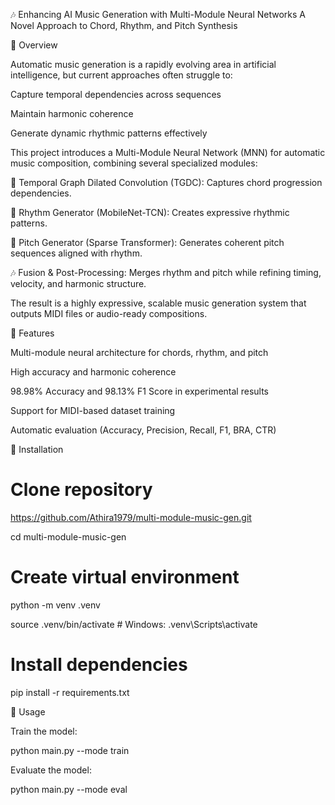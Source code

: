 🎶 Enhancing AI Music Generation with Multi-Module Neural Networks
A Novel Approach to Chord, Rhythm, and Pitch Synthesis



📌 Overview

Automatic music generation is a rapidly evolving area in artificial intelligence, but current approaches often struggle to:

Capture temporal dependencies across sequences

Maintain harmonic coherence

Generate dynamic rhythmic patterns effectively

This project introduces a Multi-Module Neural Network (MNN) for automatic music composition, combining several specialized modules:

🎼 Temporal Graph Dilated Convolution (TGDC): Captures chord progression dependencies.

🥁 Rhythm Generator (MobileNet-TCN): Creates expressive rhythmic patterns.

🎹 Pitch Generator (Sparse Transformer): Generates coherent pitch sequences aligned with rhythm.

🎶 Fusion & Post-Processing: Merges rhythm and pitch while refining timing, velocity, and harmonic structure.

The result is a highly expressive, scalable music generation system that outputs MIDI files or audio-ready compositions.

🚀 Features

Multi-module neural architecture for chords, rhythm, and pitch

High accuracy and harmonic coherence

98.98% Accuracy and 98.13% F1 Score in experimental results

Support for MIDI-based dataset training

Automatic evaluation (Accuracy, Precision, Recall, F1, BRA, CTR)

🔧 Installation


# Clone repository

https://github.com/Athira1979/multi-module-music-gen.git


cd multi-module-music-gen

# Create virtual environment

python -m venv .venv

source .venv/bin/activate  # Windows: .venv\Scripts\activate

# Install dependencies

pip install -r requirements.txt

🎹 Usage


Train the model:


python main.py --mode train


Evaluate the model:


python main.py --mode eval





